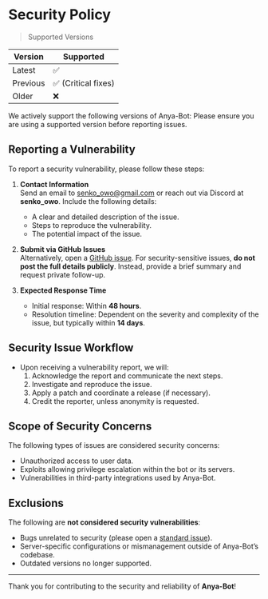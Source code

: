 # Security Policy
> Supported Versions

| Version   | Supported          |
|-----------|--------------------|
| Latest    | ✅                 |
| Previous  | ✅ (Critical fixes)|
| Older     | ❌                 |

We actively support the following versions of Anya-Bot:
Please ensure you are using a supported version before reporting issues.

## Reporting a Vulnerability

To report a security vulnerability, please follow these steps:

1. **Contact Information**  
   Send an email to [senko_owo@gmail.com](mailto:senko_owo@gmail.com) or reach out via Discord at **senko_owo**. Include the following details:
   - A clear and detailed description of the issue.
   - Steps to reproduce the vulnerability.
   - The potential impact of the issue.

2. **Submit via GitHub Issues**  
   Alternatively, open a [GitHub issue](https://github.com/Anya-Devs/Anya-Bot/issues). For security-sensitive issues, **do not post the full details publicly**. Instead, provide a brief summary and request private follow-up.

3. **Expected Response Time**  
   - Initial response: Within **48 hours**.
   - Resolution timeline: Dependent on the severity and complexity of the issue, but typically within **14 days**.

## Security Issue Workflow

- Upon receiving a vulnerability report, we will:
  1. Acknowledge the report and communicate the next steps.
  2. Investigate and reproduce the issue.
  3. Apply a patch and coordinate a release (if necessary).
  4. Credit the reporter, unless anonymity is requested.

## Scope of Security Concerns

The following types of issues are considered security concerns:
- Unauthorized access to user data.
- Exploits allowing privilege escalation within the bot or its servers.
- Vulnerabilities in third-party integrations used by Anya-Bot.

## Exclusions

The following are **not considered security vulnerabilities**:
- Bugs unrelated to security (please open a [standard issue](https://github.com/Anya-Devs/Anya-Bot/issues)).
- Server-specific configurations or mismanagement outside of Anya-Bot’s codebase.
- Outdated versions no longer supported.

---

Thank you for contributing to the security and reliability of **Anya-Bot**!
